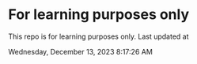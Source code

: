 # For learning purposes only
This repo is for learning purposes only.
Last updated at

Wednesday, December 13, 2023 8:17:26 AM


